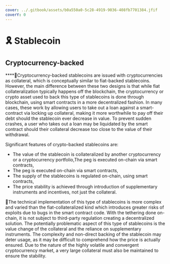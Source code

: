 ```yaml
---
cover: ../.gitbook/assets/b0a550a0-5c28-4919-9036-408fb7701384.jfif
coverY: 0
---
```


# 🎗 Stablecoin

## **Cryptocurrency-backed**

****:clap:Cryptocurrency-backed stablecoins are issued with cryptocurrencies as collateral, which is conceptually similar to fiat-backed stablecoins. However, the main difference between these two designs is that while fiat collateralization typically happens off the blockchain, the cryptocurrency or crypto asset used to back this type of stablecoins is done through blockchain, using smart contracts in a more decentralized fashion. In many cases, these work by allowing users to take out a loan against a smart-contract via locking up collateral, making it more worthwhile to pay off their debt should the stablecoin ever decrease in value. To prevent sudden crashes, a user who takes out a loan may be liquidated by the smart contract should their collateral decrease too close to the value of their withdrawal.

Significant features of crypto-backed stablecoins are:

* The value of the stablecoin is collateralized by another cryptocurrency or a cryptocurrency portfolio,The peg is executed on-chain via smart contracts,
* The peg is executed on-chain via smart contracts,
* The supply of the stablecoins is regulated on-chain, using smart contracts,
* The price stability is achieved through introduction of supplementary instruments and incentives, not just the collateral.

:clap:The technical implementation of this type of stablecoins is more complex and varied than the fiat-collateralized kind which introduces greater risks of exploits due to bugs in the smart contract code. With the tethering done on-chain, it is not subject to third-party regulation creating a decentralized solution. The potentially problematic aspect of this type of stablecoins is the value change of the collateral and the reliance on supplementary instruments. The complexity and non-direct backing of the stablecoin may deter usage, as it may be difficult to comprehend how the price is actually ensured. Due to the nature of the highly volatile and convergent cryptocurrency market, a very large collateral must also be maintained to ensure the stability.
